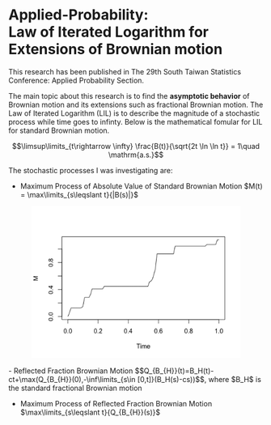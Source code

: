 # Applied-Probability:<br /> Law of Iterated Logarithm for Extensions of Brownian motion<br />
This research has been published in The 29th South Taiwan Statistics Conference: Applied Probability Section.

The main topic about this research is to find the **asymptotic behavior** of Brownian motion and its extensions such as fractional Brownian motion. The Law of Iterated Logarithm (LIL) is to describe the magnitude of a stochastic process while time goes to infinty. Below is the mathematical fomular for LIL for standard Brownian motion.

$$\limsup\limits_{t\rightarrow \infty} \frac{B(t)}{\sqrt{2t \ln \ln t}} = 1\quad \mathrm{a.s.}$$

The stochastic processes I was investigating are:
- Maximum Process of Absolute Value of Standard Brownian Motion $M(t) = \max\limits_{s\leqslant t}{|B(s)|}$
<p align="center">
<img height="300" src="https://github.com/simonchung87/Applied-Probability/blob/main/simulation%20graph/MPS.png">
</p>
- Reflected Fraction Brownian Motion $$Q_{B_{H}}(t)=B_H(t)-ct+\max(Q_{B_{H}}(0),-\inf\limits_{s\in [0,t]}(B_H(s)-cs))$$, where $B_H$ is the standard fractional Brownian motion

- Maximum Process of Reflected Fraction Brownian Motion $\max\limits_{s\leqslant t}{Q_{B_{H}}(s)}$
